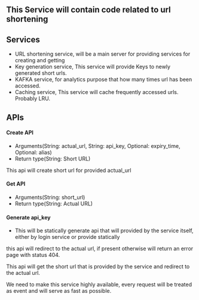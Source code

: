This Service will contain code related to url shortening
- 

## Services
- URL shortening service, will be a main server for providing services for creating and getting 
- Key generation service, This service will provide Keys to newly generated short urls.
- KAFKA service, for analytics purpose that how many times url has been accessed.
- Caching service, This service will cache frequently accessed urls. Probably LRU.

## APIs 
#### Create API
- Arguments(String: actual_url, String: api_key, Optional<Time>: expiry_time, Optional<String>: alias)
- Return type(String: Short URL)

This api will create short url for provided actual_url

#### Get API
- Arguments(String: short_url)
- Return type(String: Actual URL)

#### Generate api_key
- This will be statically generate api that will provided by the service itself, either by login service or provide statically

this api will redirect to the actual url, if present otherwise will return an error page with status 404.  

This api will get the short url that is provided by the service and redirect to the actual url.

We need to make this service highly available, every request will be treated as event and will serve as fast as possible.
